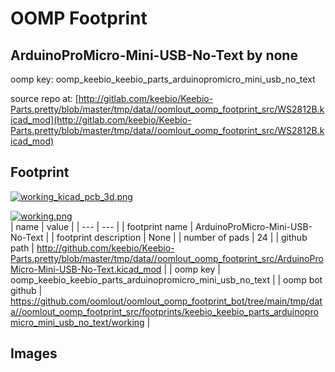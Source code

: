 # OOMP Footprint  
## ArduinoProMicro-Mini-USB-No-Text  by none  
  
oomp key: oomp_keebio_keebio_parts_arduinopromicro_mini_usb_no_text  
  
source repo at: [http://gitlab.com/keebio/Keebio-Parts.pretty/blob/master/tmp/data//oomlout_oomp_footprint_src/WS2812B.kicad_mod](http://gitlab.com/keebio/Keebio-Parts.pretty/blob/master/tmp/data//oomlout_oomp_footprint_src/WS2812B.kicad_mod)  
## Footprint  
  
[![working_kicad_pcb_3d.png](working_kicad_pcb_3d_600.png)](working_kicad_pcb_3d.png)  
  
[![working.png](working_600.png)](working.png)  
| name | value | 
| --- | --- | 
| footprint name | ArduinoProMicro-Mini-USB-No-Text | 
| footprint description | None | 
| number of pads | 24 | 
| github path | http://github.com/keebio/Keebio-Parts.pretty/blob/master/tmp/data//oomlout_oomp_footprint_src/ArduinoProMicro-Mini-USB-No-Text.kicad_mod | 
| oomp key | oomp_keebio_keebio_parts_arduinopromicro_mini_usb_no_text | 
| oomp bot github | https://github.com/oomlout/oomlout_oomp_footprint_bot/tree/main/tmp/data//oomlout_oomp_footprint_src/footprints/keebio_keebio_parts_arduinopromicro_mini_usb_no_text/working | 
## Images  
